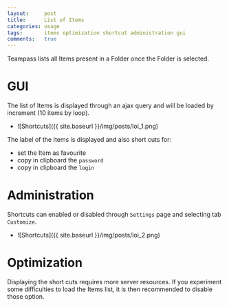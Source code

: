 ```yaml
---
layout:     post
title:      List of Items
categories: usage
tags:       items optimization shortcut administration gui
comments:   true
---
```


<div class="message">
Teampass lists all Items present in a Folder once the Folder is selected.
</div>
<span class="linkmore"></span>

# GUI

The list of Items is displayed through an ajax query and will be loaded by increment (10 items by loop).

* ![Shortcuts]({{ site.baseurl }}/img/posts/loi_1.png)

The label of the Items is displayed and also short cuts for:

* set the Item as favourite
* copy in clipboard the `password`
* copy in clipboard the `login`

# Administration

Shortcuts can enabled or disabled through `Settings` page and selecting tab `Customize`.

* ![Shortcuts]({{ site.baseurl }}/img/posts/loi_2.png)

# Optimization

<i class="fa fa-bullhorn"></i> Displaying the short cuts requires more server resources. If you experiment some difficulties to load the Items list, it is then recommended to disable those option.

